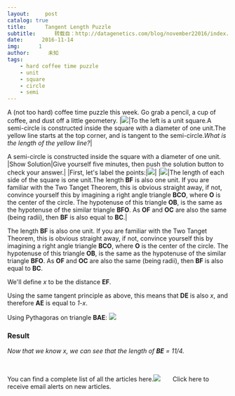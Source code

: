 ```yaml
---
layout:     post
catalog: true
title:      Tangent Length Puzzle
subtitle:      转载自：http://datagenetics.com/blog/november22016/index.html
date:      2016-11-14
img:      1
author:      未知
tags:
    - hard coffee time puzzle
    - unit
    - square
    - circle
    - semi
---
```


A (not too hard) coffee time puzzle this week. Go grab a pencil, a cup of coffee, and dust off a little geometery.
|![](http://datagenetics.com/blog/november22016/b.png)|To the left is a unit square.A semi-circle is constructed inside the square with a diameter of one unit.The yellow line starts at the top corner, and is tangent to the semi-circle.*What is the length of the yellow line?*|

A semi-circle is constructed inside the square with a diameter of one unit.
|Show Solution|Give yourself five minutes, then push the solution button to check your answer.|
|First, let's label the points:|![](http://datagenetics.com/blog/november22016/s1.png)|
|![](http://datagenetics.com/blog/november22016/s2.png)|The length of each side of the square is one unit.The length **BF** is also one unit. If you are familiar with the Two Tanget Theorem, this is obvious straight away, if not, convince yourself this by imagining a right angle triangle **BCO**, where **O** is the center of the circle. The hypotenuse of this triangle **OB**, is the same as the hypotenuse of the similar triangle **BFO**. As **OF** and **OC** are also the same (being radii), then **BF** is also equal to **BC**.|

The length **BF** is also one unit. If you are familiar with the Two Tanget Theorem, this is obvious straight away, if not, convince yourself this by imagining a right angle triangle **BCO**, where **O** is the center of the circle. The hypotenuse of this triangle **OB**, is the same as the hypotenuse of the similar triangle **BFO**. As **OF** and **OC** are also the same (being radii), then **BF** is also equal to **BC**.

We'll define *x* to be the distance **EF**.

Using the same tangent principle as above, this means that **DE** is also *x*, and therefore **AE** is equal to *1-x*.

Using Pythagoras on triangle **BAE**:
![](http://datagenetics.com/blog/november22016/eq0.png)


### Result

*Now that we know *x*, we can see that the length of **BE** = 11/4.*

 

You can find a complete list of all the articles here.![](http://datagenetics.com/images/n.gif)
      Click here to receive email alerts on new articles.
